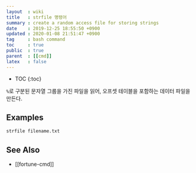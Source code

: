```yaml
---
layout  : wiki
title   : strfile 명령어
summary : create a random access file for storing strings
date    : 2019-12-25 18:55:50 +0900
updated : 2020-01-08 21:51:47 +0900
tag     : bash command
toc     : true
public  : true
parent  : [[cmd]]
latex   : false
---
```

* TOC
{:toc}

`%`로 구분된 문자열 그룹을 가진 파일을 읽어, 오프셋 테이블을 포함하는 데이터 파일을 만든다.

## Examples
```sh
strfile filename.txt
```

## See Also

* [[fortune-cmd]]
